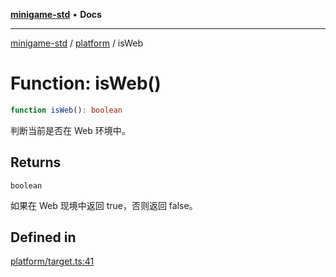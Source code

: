 [**minigame-std**](../../../README.md) • **Docs**

***

[minigame-std](../../../README.md) / [platform](../README.md) / isWeb

# Function: isWeb()

```ts
function isWeb(): boolean
```

判断当前是否在 Web 环境中。

## Returns

`boolean`

如果在 Web 现境中返回 true，否则返回 false。

## Defined in

[platform/target.ts:41](https://github.com/JiangJie/minigame-std/blob/1fb9a762786cb461df809682ecf1703bbcf00b3a/src/std/platform/target.ts#L41)

